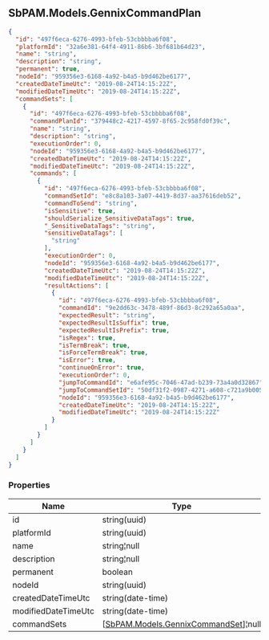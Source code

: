 
<h2 id="tocS_SbPAM.Models.GennixCommandPlan">SbPAM.Models.GennixCommandPlan</h2>

<a id="schemasbpam.models.gennixcommandplan"></a>
<a id="schema_SbPAM.Models.GennixCommandPlan"></a>
<a id="tocSsbpam.models.gennixcommandplan"></a>
<a id="tocssbpam.models.gennixcommandplan"></a>

```json
{
  "id": "497f6eca-6276-4993-bfeb-53cbbbba6f08",
  "platformId": "32a6e381-64f4-4911-86b6-3bf681b64d23",
  "name": "string",
  "description": "string",
  "permanent": true,
  "nodeId": "959356e3-6168-4a92-b4a5-b9d462be6177",
  "createdDateTimeUtc": "2019-08-24T14:15:22Z",
  "modifiedDateTimeUtc": "2019-08-24T14:15:22Z",
  "commandSets": [
    {
      "id": "497f6eca-6276-4993-bfeb-53cbbbba6f08",
      "commandPlanId": "379448c2-4217-4597-8f65-2c958fd0f39c",
      "name": "string",
      "description": "string",
      "executionOrder": 0,
      "nodeId": "959356e3-6168-4a92-b4a5-b9d462be6177",
      "createdDateTimeUtc": "2019-08-24T14:15:22Z",
      "modifiedDateTimeUtc": "2019-08-24T14:15:22Z",
      "commands": [
        {
          "id": "497f6eca-6276-4993-bfeb-53cbbbba6f08",
          "commandSetId": "e8c8a103-3a07-4419-8d37-aa37616deb52",
          "commandToSend": "string",
          "isSensitive": true,
          "shouldSerialize_SensitiveDataTags": true,
          "_SensitiveDataTags": "string",
          "sensitiveDataTags": [
            "string"
          ],
          "executionOrder": 0,
          "nodeId": "959356e3-6168-4a92-b4a5-b9d462be6177",
          "createdDateTimeUtc": "2019-08-24T14:15:22Z",
          "modifiedDateTimeUtc": "2019-08-24T14:15:22Z",
          "resultActions": [
            {
              "id": "497f6eca-6276-4993-bfeb-53cbbbba6f08",
              "commandId": "9e2dd63c-3478-489f-86d3-8c292a65a0aa",
              "expectedResult": "string",
              "expectedResultIsSuffix": true,
              "expectedResultIsPrefix": true,
              "isRegex": true,
              "isTermBreak": true,
              "isForceTermBreak": true,
              "isError": true,
              "continueOnError": true,
              "executionOrder": 0,
              "jumpToCommandId": "e6afe95c-7046-47ad-b239-73a4a0d32867",
              "jumpToCommandSetId": "50df31f2-0987-4271-a608-c721a9b005bc",
              "nodeId": "959356e3-6168-4a92-b4a5-b9d462be6177",
              "createdDateTimeUtc": "2019-08-24T14:15:22Z",
              "modifiedDateTimeUtc": "2019-08-24T14:15:22Z"
            }
          ]
        }
      ]
    }
  ]
}

```

### Properties

|Name|Type|Required|Restrictions|Description|
|---|---|---|---|---|
|id|string(uuid)|false|none|none|
|platformId|string(uuid)|false|none|none|
|name|string¦null|false|none|none|
|description|string¦null|false|none|none|
|permanent|boolean|false|none|none|
|nodeId|string(uuid)|false|none|none|
|createdDateTimeUtc|string(date-time)|false|none|none|
|modifiedDateTimeUtc|string(date-time)|false|none|none|
|commandSets|[[SbPAM.Models.GennixCommandSet](#schemasbpam.models.gennixcommandset)]¦null|false|none|none|


